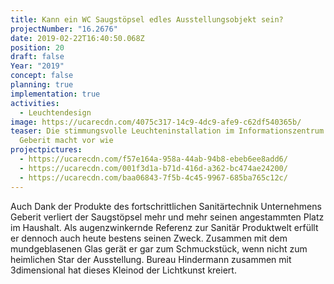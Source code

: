 ```yaml
---
title: Kann ein WC Saugstöpsel edles Ausstellungsobjekt sein?
projectNumber: "16.2676"
date: 2019-02-22T16:40:50.068Z
position: 20
draft: false
Year: "2019"
concept: false
planning: true
implementation: true
activities:
  - Leuchtendesign
image: https://ucarecdn.com/4075c317-14c9-4dc9-afe9-c62df540365b/
teaser: Die stimmungsvolle Leuchteninstallation im Informationszentrum von
  Geberit macht vor wie
projectpictures:
  - https://ucarecdn.com/f57e164a-958a-44ab-94b8-ebeb6ee8add6/
  - https://ucarecdn.com/001f3d1a-b71d-416d-a362-bc474ae24200/
  - https://ucarecdn.com/baa06843-7f5b-4c45-9967-685ba765c12c/
---
```

Auch Dank der Produkte des fortschrittlichen Sanitärtechnik Unternehmens Geberit verliert der Saugstöpsel mehr und mehr seinen angestammten Platz im Haushalt. Als augenzwinkernde Referenz zur Sanitär Produktwelt erfüllt er dennoch auch heute bestens seinen Zweck. Zusammen mit dem mundgeblasenen Glas gerät er gar zum Schmuckstück, wenn nicht zum heimlichen Star der Ausstellung. Bureau Hindermann zusammen mit 3dimensional hat dieses Kleinod der Lichtkunst kreiert.
